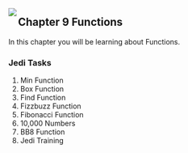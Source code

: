 <img align="left" src="http://hermonswebsites.com/Classes/CS/python.png"><H2>Chapter 9 Functions</H2>

In this chapter you will be learning about Functions. 


<h3>Jedi Tasks</h3>
<ol>
  <li>Min Function</li>
  <li>Box Function</li>
  <li>Find Function</li>
  <li>Fizzbuzz Function</li>
  <li>Fibonacci Function</li>
  <li>10,000 Numbers</li>
  <li>BB8 Function</li>
  <li>Jedi Training</li>
  </ol>
